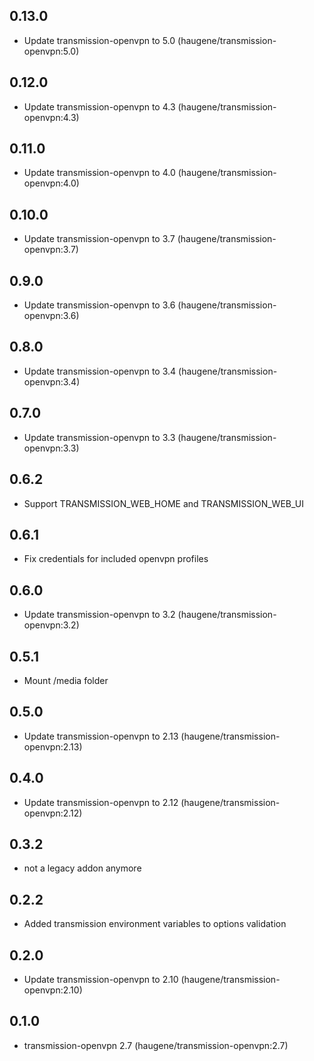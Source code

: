 ## 0.13.0

 - Update transmission-openvpn to 5.0 (haugene/transmission-openvpn:5.0)

## 0.12.0

 - Update transmission-openvpn to 4.3 (haugene/transmission-openvpn:4.3)

## 0.11.0

 - Update transmission-openvpn to 4.0 (haugene/transmission-openvpn:4.0)

## 0.10.0

 - Update transmission-openvpn to 3.7 (haugene/transmission-openvpn:3.7)

## 0.9.0

 - Update transmission-openvpn to 3.6 (haugene/transmission-openvpn:3.6)

## 0.8.0

 - Update transmission-openvpn to 3.4 (haugene/transmission-openvpn:3.4)

## 0.7.0

 - Update transmission-openvpn to 3.3 (haugene/transmission-openvpn:3.3)

## 0.6.2

 - Support TRANSMISSION_WEB_HOME and TRANSMISSION_WEB_UI

## 0.6.1

 - Fix credentials for included openvpn profiles

## 0.6.0

 - Update transmission-openvpn to 3.2 (haugene/transmission-openvpn:3.2)

## 0.5.1

 - Mount /media folder

## 0.5.0

 - Update transmission-openvpn to 2.13 (haugene/transmission-openvpn:2.13)

## 0.4.0

 - Update transmission-openvpn to 2.12 (haugene/transmission-openvpn:2.12)

## 0.3.2

 - not a legacy addon anymore

## 0.2.2

 - Added transmission environment variables to options validation

## 0.2.0

 - Update transmission-openvpn to 2.10 (haugene/transmission-openvpn:2.10)

## 0.1.0

 - transmission-openvpn 2.7 (haugene/transmission-openvpn:2.7)
